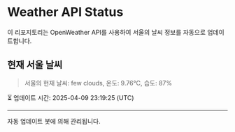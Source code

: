
# Weather API Status

이 리포지토리는 OpenWeather API를 사용하여 서울의 날씨 정보를 자동으로 업데이트합니다.

## 현재 서울 날씨
> 서울의 현재 날씨: few clouds, 온도: 9.76°C, 습도: 87%

⏳ 업데이트 시간: 2025-04-09 23:19:25 (UTC)

---
자동 업데이트 봇에 의해 관리됩니다.
